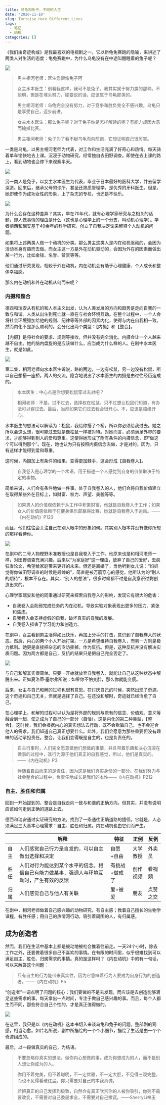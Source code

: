 ```yaml
---
title: 乌龟和兔子，不同的人生
date: '2020-11-10'
slug: Tortoise_Hare_Different_Lives
tags:
  - 笔记
  - 动机
categories: []
---
```


《我们由奇迹构成》是我最喜欢的电视剧之一。它以新龟兔赛跑的隐喻，来讲述了两类人对生活的态度：龟兔赛跑中，为什么乌龟没有在中途叫醒睡着的兔子呢？

![](https://i.loli.net/2020/11/10/uORna1IxdPesbDo.jpg)

> 男主相河老师：医生您很像兔子阿
>
> 女主水本医生：别看我这样，我可不是兔子。我其实属于努力类的那种。不聪明，但是在埋头努力，硬要说的话，应该属于乌龟那类的。
>
> 男主相河老师：乌龟完全没有努力，对于竞争和胜负完全不感兴趣。乌龟只是享受自己，迈步前进。
>
> 女主水本医生：那么兔子呢？对于兔子你是怎样解读的呢？有能力却因大意而输掉比赛。
>
> 男主相河老师：兔子为了看不起乌龟而向前跑，它想证明自己很厉害。
>

一类是乌龟，以男主相河老师为代表，对工作和生活充满了好奇心和热情。每天骑着单车愉快地去上课。沉浸于动物研究，经常独自去田野调查。即使在去上课的路上，看到动物也会停下来观察半天。

![](https://i.loli.net/2020/11/09/delPnZwi6IWH9Mo.png)

另一类人是兔子，以女主水本医生为代表，毕业于日本最好的医科大学，并去留学深造。回来后，继承父母的诊所，甚至还熟悉管理学，是优秀的牙科医生。但是，她即使作为成功女性的形象，上了杂志的专栏，也还是不快乐。

![](https://i.loli.net/2020/11/09/7hLIF8QMxgskomE.png)

为什么会存在这种差异？其实，早在70年代，就有心理学家研究与之相关的话题，即人做事情的理由是什么（这也是心理学上的一个分支，叫动机心理学）。学者德西和瑞安基于40余年的科学研究，创立了自我决定论来解释个人动机的问题。

如果将上述两类人做一个动机的分类。那么男主这类人是内在动机驱动的，会因为活动本身有趣而去做。而女主这一方是外在动机驱动的，会因为外在的因素而做出某一行为，比如金钱、名誉、赞赏等等。

他们通过研究发现，相较于外在动机，内在动机会有助于心理健康、个人成长和整体幸福感。

那么内在动机和外在动机从何而来呢？

### 内摄和整合

德西和瑞安从有机的和人本主义出发，认为人类发展的方向和趋势是走向自我的一致与和谐。人类从出生到死亡就一直在与社会环境互动。在整个过程中，一个人会将社会环境强加给他的规则、纪律等等外部的因素内化，使得与内在自我相一致。然而内化不是那么顺利的，会分化出两个类型：【内摄】和【整合】。

【内摄】是将社会的要求、规则等接收，但并没有完全消化。内摄会让一个人越来越不自主。她的脑内盘旋的是应该做什么，应当成为什么样的人。在剧中水本医生，就是如此。

![](https://i.loli.net/2020/11/10/KsSRZkN3mwhBdQT.jpg)

第二集，相河老师向水本医生诉说，路的两边，一边有松鼠，另一边没有松鼠，所以自己想搭一座桥。两人的交流，隐含地说出了水本医生的内摄是由过往经历造成的。

> 水本医生：中心点是你想要松鼠穿过去对吧？
>
> 相河老师：不是。过不过去，选择权在松鼠。只不过想让松鼠们知道，有办法可以穿过去。最后，当然如果它们过去我会很开心。不，应该是超级开心。

水本医生的想法可以解读为：松鼠，我给你搭了个桥，所以你必须给我过去。她之所以会这么想，很可能过去就是像松鼠一样被对待。对她而言，必须满足外界的要求，才能够得到别人的爱和尊重。这使得她形成了附有条件的内摄信念，即“做这个可以得到那个”。现在，她也认为只有按照内摄信念去做，才是对的。因为，只有这样才能得到爱和尊重。

这时候，内摄加上有条件的结果，变得更加棘手，这会形成【自我卷入】。

> 自我卷入是心理学的一个术语，用于描述一个人感觉到自身的价值取决于特定的事物。

简单来说，人们会有条件地做一件事。处于自我卷入的人，他们会将自我价值建立在取得某些外在目标上，如财富、权力、声望、美貌等等。

> 如果男人的价值观依赖于从工作中积累财富，他就是自我卷入于工作；如果女人的价值感依赖于在健身俱乐部赢得比赛，她就是自我卷入于运动。——《内在动机》P120

而且，他们往往会关注自己在别人眼中的形象如何。其实别人根本并没有像你所想的那样看待你。

![](https://i.loli.net/2020/11/10/BY5COjR8y9P7WnA.jpg)

在剧中的二号人物樫野木准教授也是自我卷入于工作。他原来也是和相河老师一样，对田野调查充满兴趣。后来以“为家庭好”这一理由，放弃了自己的爱好，去疯狂发论文，希望给家庭带来更好的未来。但还是离婚了，当他听到女儿说：“妈妈觉得你做田野调查的时候是最帅的”，简直是被万箭穿心的感觉。他所认为的“别人的期待”，根本不存在。其实，“别人的想法”，很多时候都不过是自我意识过剩创造出来的。

心理学家瑞安和他的同事通过研究来探索自我卷入的影响，发现它有很大的危害：

* 自我卷入会削弱完成任务的内在动机，导致实验对象表现出更多的压力、紧张和焦虑。
* 自我卷入会支持虚假的自我，破坏真实的自我的发展。
* 自我卷入损害了学习能力和创造力。

在剧中，女主看到男主活得如此快乐，再加上分手的打击，意识到了自我卷入的状态。然后，内心的两个小人开始打架。一方是希望维持自我卷入，而另一方则是极力抵制。她更是直接把杂志的专访撕掉，作为反抗。但是，这种反抗并没有解决实质问题。因为两方都是自己，反抗的结果只是把自己完全否定了。

![](https://i.loli.net/2020/11/10/SdXFGakvwxC8Oi2.jpg)

与自己和解其实很简单。只要一开始就放弃自我卷入，就能让自己从这种状态中解脱出来。正如夏洛蒂·塞尔弗所说：如果你不怕变胖，那么你就能变瘦。

后来，女主与自己和解的过程也很有意思。在讨厌自己的时候，突然出现了奇迹。这个奇迹和自己无关，但就是选择了自己。在还没和解时，奇迹就已经治愈了自己。

在心理学上，和解的过程可以认为是将外部的规则与原有的信念、价值观、意义等融合到一起，使之成为了自己的一部分（自恰）。这是内化的第二种类型，【整合】。这时候，我们会根据内心的真实想法去行动，既不会欺骗自己，也不会迎合他人的需求。我们知道自己真正想要什么。此外，我们会愿意为那些重要但没有趣味的活动承担责任。整合，让我们变得既是自主的，也是负责任的。



> 自主行事时，人们完全愿意做他们想做的事情，并且带着乐趣和决心沉浸在做事的过程中，其行为源于他们真正的自我感觉，所以，他们是真实的。——《内在动机》P3

> 伴随着自由而来的是责任，因为这是我们真实身份的一部分。在我们努力与社会整合的过程中，负责任地成长是我们的本性——《内在动机》P212

### 自主、胜任和归属

回到一开始提到的，整合是自我走向一致与和谐的正确方向。但其实，并没有说明应该如何走到正确的道路上去。

德西和瑞安通过实证研究的方法，找到了一条通往正确道路的捷径。它就是，人必须满足三大基本心理需求：自主、胜任和归属。内在动机也由它们而产生。

|      | 解释                                                         | 特征          | 正例     | 反例     |
| ---- | ------------------------------------------------------------ | ------------- | -------- | -------- |
| 自主 | 人们感觉自己行为是自发的，可以自主做出选择和决定             | 自愿+自由     | 大学教授 | 外卖员   |
| 胜任 | 人们对行为能达到某个水平的信念。相信自己有能力做某事，强调人与环境互动时，产生有效的反馈 | 有挑战+做成了 | 创作视频 | 看视频   |
| 归属 | 人们感觉自己与他人有关联                                     | 爱+被爱       | 朋友     | 点赞之交 |

在剧中，相河老师做着自己感兴趣的动物研究，有自主感；教着自己擅长的生物学课程，有胜任感；用自己的热情河行动，吸引着周围的人，有归属感。

## 成为创造者

然而，我们在生活中基本上都是被动地被社会推着往前走。一天24个小时，除去工作之外，还要做着很多自己不喜欢的事情。在有限的时间里，似乎很难找到可以满足自主、胜任、归属需求的事情。真的是这样吗？《内在动机》中的有一句话，可以来解答这个问题：

> 只有自主的行为能带来真实性，因为它意味着行为人要成为自身行为的创造者。——《内在动机》P5

“创造者”一词点明了问题的核心：我们要做的不是去发现，而应该是去创造能够满足这些需求的事。每天拿出一点时间，专注于做自己感兴趣的事。而且，每个人都生而不同，那些符合自己个性的，才是真正值得做的。

![](https://i.loli.net/2020/11/10/aCzpwgZKeLY9FEs.jpg)

在这里，我只是以《内在动机》这本书切入来谈乌龟和兔子的问题。整部剧的观感，相当治愈。如片名所说，剧中所描绘的一个个小细节，描绘了生活是由一个个奇迹组成的。

最后，以一段做真实的自己，为结语。

> 不要忽略你真实的想法，做你内心想做的事，成为你想成为的人，而不是别人想让你成为的人。
>
> 你用不着完美，用不着聪明，不一定优雅，不一定大胆，不见得三观完整，而也不见得看破红尘。你只需要对自己的本我真诚。
>
> 若把真正的自己发挥到极致，自然会有真正欣赏你的人被你吸引，你则不需要改变，不需要对自己委屈求全，不需要对自己撒谎。——SherryLi禅玉

